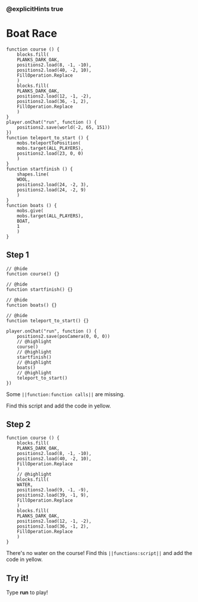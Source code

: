 ### @explicitHints true


# Boat Race



```template
function course () {
    blocks.fill(
    PLANKS_DARK_OAK,
    positions2.load(8, -1, -10),
    positions2.load(40, -2, 10),
    FillOperation.Replace
    )
    blocks.fill(
    PLANKS_DARK_OAK,
    positions2.load(12, -1, -2),
    positions2.load(36, -1, 2),
    FillOperation.Replace
    )
}
player.onChat("run", function () {
    positions2.save(world(-2, 65, 151))
})
function teleport_to_start () {
    mobs.teleportToPosition(
    mobs.target(ALL_PLAYERS),
    positions2.load(23, 0, 0)
    )
}
function startfinish () {
    shapes.line(
    WOOL,
    positions2.load(24, -2, 3),
    positions2.load(24, -2, 9)
    )
}
function boats () {
    mobs.give(
    mobs.target(ALL_PLAYERS),
    BOAT,
    1
    )
}
```

## Step 1

```blocks
// @hide
function course() {}

// @hide
function startfinish() {}

// @hide
function boats() {}

// @hide
function teleport_to_start() {}

player.onChat("run", function () {
    positions2.save(posCamera(0, 0, 0))
    // @highlight
    course()
    // @highlight
    startfinish()
    // @highlight
    boats()
    // @highlight
    teleport_to_start()
})
```

Some ``||function:function calls||`` are missing.

Find this script and add the code in yellow.

## Step 2

```blocks
function course () {
    blocks.fill(
    PLANKS_DARK_OAK,
    positions2.load(8, -1, -10),
    positions2.load(40, -2, 10),
    FillOperation.Replace
    )
    // @highlight
    blocks.fill(
    WATER,
    positions2.load(9, -1, -9),
    positions2.load(39, -1, 9),
    FillOperation.Replace
    )
    blocks.fill(
    PLANKS_DARK_OAK,
    positions2.load(12, -1, -2),
    positions2.load(36, -1, 2),
    FillOperation.Replace
    )
}
```

There's no water on the course! Find this ``||functions:script||`` and add the code in yellow.

## Try it!

Type **run** to play!